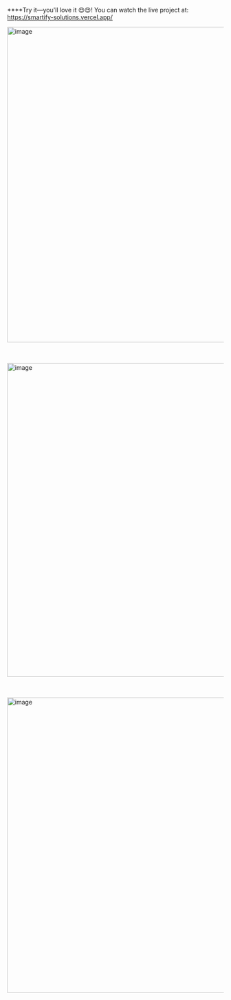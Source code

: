 ****Try it—you'll love it 😍😍! You can watch the live project at:        https://smartify-solutions.vercel.app/


<img width="1366" height="733" alt="image" src="https://github.com/user-attachments/assets/eb631f1e-cf59-4451-8bb1-4d225c2ded3c" />

<br/><br/>
<img width="1366" height="729" alt="image" src="https://github.com/user-attachments/assets/430a8fdd-2257-4d08-84a9-783f983877d6" />

<br/><br/>
<img width="1366" height="686" alt="image" src="https://github.com/user-attachments/assets/2b66a008-21df-4a45-8057-79b6caa89384" />
